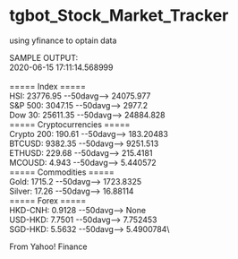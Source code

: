 # tgbot_Stock_Market_Tracker
using yfinance to optain data

SAMPLE OUTPUT:\
2020-06-15 17:11:14.568999\
\
===== Index =====\
HSI: 23776.95 --50davg--> 24075.977\
S&P 500: 3047.15 --50davg--> 2977.2\
Dow 30: 25611.35 --50davg--> 24884.828\
===== Cryptocurrencies =====\
Crypto 200: 190.61 --50davg--> 183.20483\
BTCUSD: 9382.35 --50davg--> 9251.513\
ETHUSD: 229.68 --50davg--> 215.4181\
MCOUSD: 4.943 --50davg--> 5.440572\
===== Commodities =====\
Gold: 1715.2 --50davg--> 1723.8325\
Silver: 17.26 --50davg--> 16.88114\
===== Forex =====\
HKD-CNH: 0.9128 --50davg--> None\
USD-HKD: 7.7501 --50davg--> 7.752453\
SGD-HKD: 5.5632 --50davg--> 5.4900784\

From Yahoo! Finance
